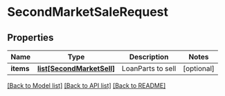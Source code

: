 # SecondMarketSaleRequest

## Properties
Name | Type | Description | Notes
------------ | ------------- | ------------- | -------------
**items** | [**list[SecondMarketSell]**](SecondMarketSell.md) | LoanParts to sell | [optional] 

[[Back to Model list]](../README.md#documentation-for-models) [[Back to API list]](../README.md#documentation-for-api-endpoints) [[Back to README]](../README.md)


